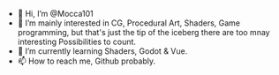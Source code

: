 - 👋 Hi, I’m @Mocca101
- 👀 I’m mainly interested in CG, Procedural Art, Shaders, Game programming, but that's just the tip of the iceberg there are too mnay interesting Possibilities to count.
- 🌱 I’m currently learning Shaders, Godot & Vue.
- 📫 How to reach me, Github probably.
<!--- - 💞️ I’m looking to collaborate on ... --->

<!---
Mocca101/Mocca101 is a ✨ special ✨ repository because its `README.md` (this file) appears on your GitHub profile.
You can click the Preview link to take a look at your changes.
--->
